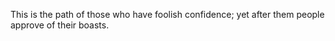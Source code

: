 This is the path of those who have foolish confidence; yet after them people approve of their boasts.
